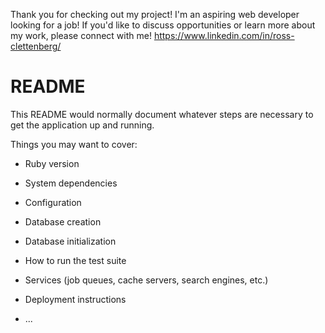 Thank you for checking out my project! I'm an aspiring web developer looking for a job! If you'd like to discuss opportunities or learn more about my work, please connect with me! https://www.linkedin.com/in/ross-clettenberg/

# README

This README would normally document whatever steps are necessary to get the
application up and running.

Things you may want to cover:

* Ruby version

* System dependencies

* Configuration

* Database creation

* Database initialization

* How to run the test suite

* Services (job queues, cache servers, search engines, etc.)

* Deployment instructions

* ...
